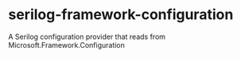 # serilog-framework-configuration
A Serilog configuration provider that reads from Microsoft.Framework.Configuration
